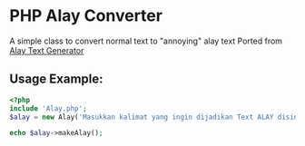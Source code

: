 PHP Alay Converter
===================

A simple class to convert normal text to "annoying" alay text 
Ported from [Alay Text Generator](http://alay.tk/s.js)

## Usage Example:

```php
<?php
include 'Alay.php';
$alay = new Alay('Masukkan kalimat yang ingin dijadikan Text ALAY disini.');

echo $alay->makeAlay();
```